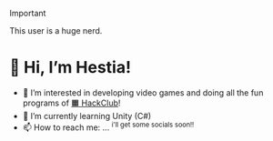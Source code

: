 > [!IMPORTANT]
> This user is a huge nerd.

# 👋 Hi, I’m Hestia!
- 👀 I’m interested in developing video games and doing all the fun programs of [🟧 HackClub](https://hackclub.com/)!
- 🌱 I’m currently learning Unity (C#)
- 📫 How to reach me: ... <sup> i'll get some socials soon!! </sup>

<!---
unsaltedkale/unsaltedkale is a ✨ special ✨ repository because its `README.md` (this file) appears on your GitHub profile.
You can click the Preview link to take a look at your changes.
--->
